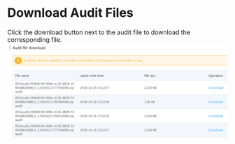 # Download Audit Files

Click the download button next to the audit file to download the corresponding file.
![Download Audit 1](../../../../../../image/RDS/Download-Audit-1.png)
